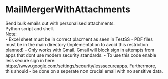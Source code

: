 # MailMergerWithAttachments
Send bulk emails out with personalised attachments.\
Python script and shell.\
Note: \
      - Excel sheet must be in correct placment as seen in TestSS
      - PDF files must be in the main directory (Inplementation to avoid this restriction planned)
      - Only works with Gmail. Gmail will block sign in attempts from apps that dont use modern security standards. 
      - To use this code enable less secure sign in here: https://www.google.com/settings/security/lesssecureapps. Furthermore, this should
      - be done on a seperate non crucial email with no sensitive data.
